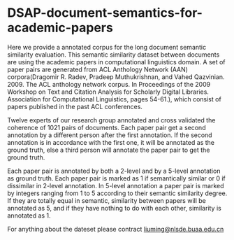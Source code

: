 # DSAP-document-semantics-for-academic-papers

Here we provide a annotated corpus for the long document semantic similarity evaluation. This semantic similarity dataset between documents are using the academic papers in computational linguistics domain. A set of paper pairs are generated from ACL Anthology Network (AAN) corpora(Dragomir R. Radev, Pradeep Muthukrishnan, and Vahed Qazvinian. 2009. The ACL anthology network corpus. In Proceedings of the 2009 Workshop on Text and Citation Analysis for Scholarly Digital Libraries. Association for Computational Linguistics, pages 54-61.), which consist of papers published in the past ACL conferences.

Twelve experts of our research group annotated and cross validated the coherence of 1021 pairs of documents. Each paper pair get a second annotation by a different person after the first annotation. If the second annotation is in accordance with the first one, it will be annotated as the ground truth, else a third person will annotate the paper pair to get the ground truth.

Each paper pair is annotated by both a 2-level and by a 5-level annotation as ground truth. Each paper pair is marked as 1 if semantically similar or 0 if dissimilar in 2-level annotation. In 5-level annotation a paper pair is marked by integers ranging from 1 to 5 according to their semantic similarity degree. If they are totally equal in semantic, similarity between papers will be annotated as 5, and if they have nothing to do with each other, similarity is annotated as 1.

For anything about the dateset please contract liuming@nlsde.buaa.edu.cn
